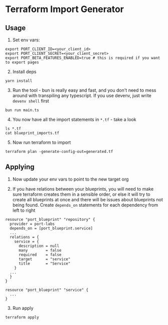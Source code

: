 # Terraform Import Generator

## Usage

1. Set env vars:
```
export PORT_CLIENT_ID=<your_client_id>
export PORT_CLIENT_SECRET=<your_client_secret>
export PORT_BETA_FEATURES_ENABLED=true # this is required if you want to export pages
```

2. Install deps
```
yarn install
```

3. Run the tool - bun is really easy and fast, and you don't need to mess around with transpiling any typescript. If you use devenv, just write `devenv shell` first

```
bun run main.ts
```

4. You now have all the import statements in `*.tf` - take a look

```
ls *.tf
cat blueprint_imports.tf
```

5. Now run terraform to import

```
terraform plan -generate-config-out=generated.tf
```

## Applying

1. Now update your env vars to point to the new target org

2. If you have relations between your blueprints, you will need to make sure terraform creates them in a sensible order, or else it will try to create all blueprints at once and there will be issues about blueprints not being found. Create `depends_on` statements for each dependency from left to right

```
resource "port_blueprint" "repository" {
  provider = port-labs
  depends_on = [port_blueprint.service]
  ...
  relations = {
    service = {
      description = null
      many        = false
      required    = false
      target      = "service"
      title       = "Service"
    }
  ...
  }
}

resource "port_blueprint" "service" {
  ...
}
```

3. Run apply

```
terraform apply
```
